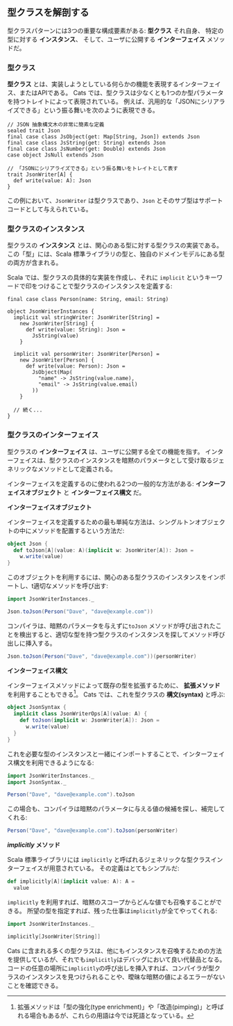 ## 型クラスを解剖する

型クラスパターンには3つの重要な構成要素がある:
**型クラス** それ自身、
特定の型に対する **インスタンス**、
そして、ユーザに公開する **インターフェイス** メソッドだ。

### 型クラス

**型クラス** とは、実装しようとしている何らかの機能を表現するインターフェイス、またはAPIである。
Cats では、型クラスは少なくとも1つのか型パラメータを持つトレイトによって表現されている。
例えば、汎用的な「JSONにシリアライズできる」という振る舞いを次のように表現できる。

```tut:book:silent
// JSON 抽象構文木の非常に簡素な定義
sealed trait Json
final case class JsObject(get: Map[String, Json]) extends Json
final case class JsString(get: String) extends Json
final case class JsNumber(get: Double) extends Json
case object JsNull extends Json

// 「JSONにシリアライズできる」という振る舞いをトレイトとして表す
trait JsonWriter[A] {
  def write(value: A): Json
}
```

この例において、`JsonWriter` は型クラスであり、`Json` とそのサブ型はサポートコードとして与えられている。

### 型クラスのインスタンス

型クラスの **インスタンス** とは、関心のある型に対する型クラスの実装である。この「型」には、Scala 標準ライブラリの型と、独自のドメインモデルにある型の両方が含まれる。

Scala では、型クラスの具体的な実装を作成し、それに `implicit` というキーワードで印をつけることで型クラスのインスタンスを定義する:

```tut:book:silent
final case class Person(name: String, email: String)

object JsonWriterInstances {
  implicit val stringWriter: JsonWriter[String] =
    new JsonWriter[String] {
      def write(value: String): Json =
        JsString(value)
    }

  implicit val personWriter: JsonWriter[Person] =
    new JsonWriter[Person] {
      def write(value: Person): Json =
        JsObject(Map(
          "name" -> JsString(value.name),
          "email" -> JsString(value.email)
        ))
    }

  // 続く...
}
```

### 型クラスのインターフェイス

型クラスの **インターフェイス** は、ユーザに公開する全ての機能を指す。
インターフェイスは、型クラスのインスタンスを暗黙のパラメータとして受け取るジェネリックなメソッドとして定義される。

インターフェイスを定義するのに使われる2つの一般的な方法がある:
**インターフェイスオブジェクト** と **インターフェイス構文** だ。

**インターフェイスオブジェクト**

インターフェイスを定義するための最も単純な方法は、シングルトンオブジェクトの中にメソッドを配置するという方法だ:

```scala
object Json {
  def toJson[A](value: A)(implicit w: JsonWriter[A]): Json =
    w.write(value)
}
```

このオブジェクトを利用するには、関心のある型クラスのインスタンスをインポートし、t適切なメソッドを呼び出す:

```scala
import JsonWriterInstances._
```

```scala
Json.toJson(Person("Dave", "dave@example.com"))
```

コンパイラは、暗黙のパラメータを与えずに`toJson` メソッドが呼び出されたことを検出すると、適切な型を持つ型クラスのインスタンスを探してメソッド呼び出しに挿入する。

```scala
Json.toJson(Person("Dave", "dave@example.com"))(personWriter)
```

**インターフェイス構文**

インターフェイスメソッドによって既存の型を拡張するために、 **拡張メソッド** を利用することもできる[^pimping]。
Cats では、これを型クラスの **構文(syntax)** と呼ぶ:

[^pimping]: 拡張メソッドは「型の強化(type enrichment)」や「改造(pimping)」と呼ばれる場合もあるが、これらの用語は今では死語となっている。

```scala
object JsonSyntax {
  implicit class JsonWriterOps[A](value: A) {
    def toJson(implicit w: JsonWriter[A]): Json =
      w.write(value)
  }
}
```

これを必要な型のインスタンスと一緒にインポートすることで、インターフェイス構文を利用できるようになる:

```scala
import JsonWriterInstances._
import JsonSyntax._
```

```scala
Person("Dave", "dave@example.com").toJson
```

この場合も、コンパイラは暗黙のパラメータに与える値の候補を探し、補完してくれる:

```scala
Person("Dave", "dave@example.com").toJson(personWriter)
```

***implicitly* メソッド**

Scala 標準ライブラリには `implicitly` と呼ばれるジェネリックな型クラスインターフェイスが用意されている。
その定義はとてもシンプルだ:

```scala
def implicitly[A](implicit value: A): A =
  value
```

`implicitly` を利用すれば、暗黙のスコープからどんな値でも召喚することができる。
所望の型を指定すれば、残った仕事は`implicitly`が全てやってくれる:

```scala
import JsonWriterInstances._

implicitly[JsonWriter[String]]
```

Cats に含まれる多くの型クラスは、他にもインスタンスを召喚するための方法を提供しているが、それでも`implicitly`はデバッグにおいて良い代替品となる。
コードの任意の場所に`implicitly`の呼び出しを挿入すれば、コンパイラが型クラスのインスタンスを見つけられることや、曖昧な暗黙の値によるエラーがないことを確認できる。
